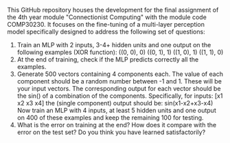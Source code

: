 This GitHub repository houses the development for the final assignment of the 4th year module "Connectionist Computing" with the module code COMP30230. It focuses on the fine-tuning of a multi-layer perception model specifically designed to address the following set of questions:

1. Train an MLP with 2 inputs, 3-4+ hidden units and one output on the following examples (XOR function):
   ((0, 0), 0)
   ((0, 1), 1)
   ((1, 0), 1)
   ((1, 1), 0)
2. At the end of training, check if the MLP predicts correctly all the examples.
3. Generate 500 vectors containing 4 components each. The value of each component should be a random number between -1 and 1. These will be your input vectors. The corresponding output for each vector should be the sin() of a combination of the components. Specifically, for inputs: [x1 x2 x3 x4]
the (single component) output should be:
sin(x1-x2+x3-x4)
Now train an MLP with 4 inputs, at least 5 hidden units and one output on 400 of these examples and keep the remaining 100 for testing.
4. What is the error on training at the end? How does it compare with the error on the test set? Do you think you have learned satisfactorily?

